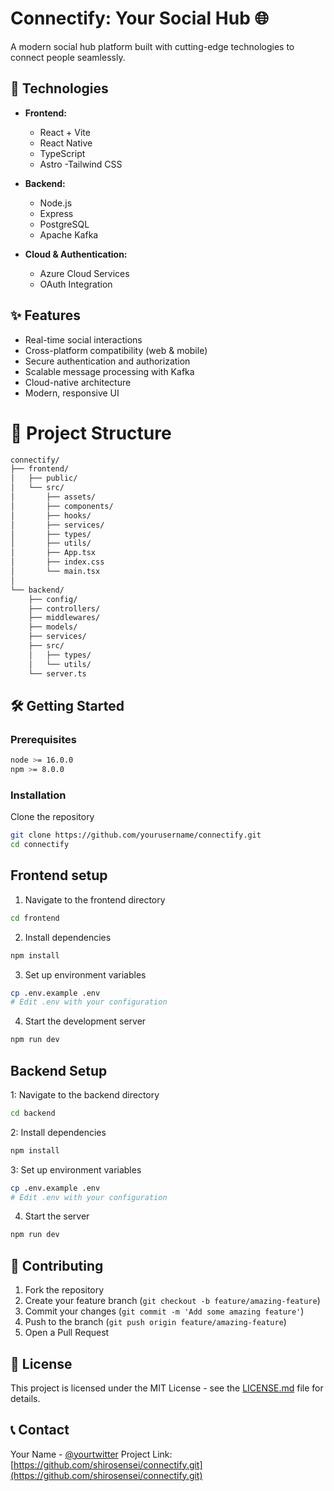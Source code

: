 # Connectify: Your Social Hub 🌐

A modern social hub platform built with cutting-edge technologies to connect people seamlessly.

## 🚀 Technologies

- **Frontend:**
  - React + Vite
  - React Native
  - TypeScript
  - Astro
  -Tailwind CSS

- **Backend:**
  - Node.js
  - Express
  - PostgreSQL
  - Apache Kafka

- **Cloud & Authentication:**
  - Azure Cloud Services
  - OAuth Integration

## ✨ Features

- Real-time social interactions
- Cross-platform compatibility (web & mobile)
- Secure authentication and authorization
- Scalable message processing with Kafka
- Cloud-native architecture
- Modern, responsive UI

# 📁 Project Structure


```bash
connectify/
├── frontend/
│   ├── public/
│   └── src/
│       ├── assets/
│       ├── components/
│       ├── hooks/
│       ├── services/
│       ├── types/
│       ├── utils/
│       ├── App.tsx
│       ├── index.css
│       └── main.tsx
│
└── backend/
    ├── config/
    ├── controllers/
    ├── middlewares/
    ├── models/
    ├── services/
    ├── src/
    │   ├── types/
    │   └── utils/
    └── server.ts
```

## 🛠️ Getting Started

### Prerequisites

```bash
node >= 16.0.0
npm >= 8.0.0
```

### Installation

Clone the repository
```bash
git clone https://github.com/yourusername/connectify.git
cd connectify
```

## Frontend setup

1. Navigate to the frontend directory
```bash
cd frontend
```


2. Install dependencies
```bash
npm install
```

3. Set up environment variables
```bash
cp .env.example .env
# Edit .env with your configuration
```

4. Start the development server
```bash
npm run dev
```

## Backend Setup

1: Navigate to the backend directory
```bash
cd backend
```

2: Install dependencies

```bash
npm install
```

3: Set up environment variables

```bash
cp .env.example .env
# Edit .env with your configuration
```

4. Start the server
```bash
npm run dev
```




## 🤝 Contributing

1. Fork the repository
2. Create your feature branch (`git checkout -b feature/amazing-feature`)
3. Commit your changes (`git commit -m 'Add some amazing feature'`)
4. Push to the branch (`git push origin feature/amazing-feature`)
5. Open a Pull Request

## 📝 License

This project is licensed under the MIT License - see the [LICENSE.md](LICENSE.md) file for details.

## 📞 Contact

Your Name - [@yourtwitter](https://twitter.com/shirosensei)
Project Link: [https://github.com/shirosensei/connectify.git](https://github.com/shirosensei/connectify.git)